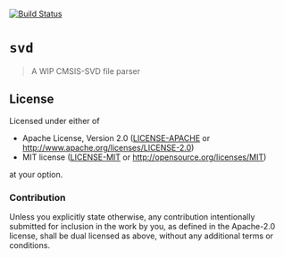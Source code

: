 [![Build Status][status]](https://travis-ci.org/japaric/svd)

[status]: https://travis-ci.org/japaric/svd.svg?branch=master

# `svd`

> A WIP CMSIS-SVD file parser

## License

Licensed under either of

- Apache License, Version 2.0 ([LICENSE-APACHE](LICENSE-APACHE) or
  http://www.apache.org/licenses/LICENSE-2.0)
- MIT license ([LICENSE-MIT](LICENSE-MIT) or http://opensource.org/licenses/MIT)

at your option.

### Contribution

Unless you explicitly state otherwise, any contribution intentionally submitted for inclusion in the
work by you, as defined in the Apache-2.0 license, shall be dual licensed as above, without any
additional terms or conditions.
